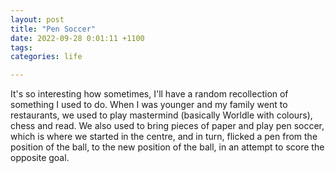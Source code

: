 ```yaml
---
layout: post
title: "Pen Soccer"
date: 2022-09-28 0:01:11 +1100
tags: 
categories: life

---
```


It's so interesting how sometimes, I'll have a random recollection of something I used to do. When I was younger and my family went to restaurants, we used to play mastermind (basically Worldle with colours), chess and read. We also used to bring pieces of paper and play pen soccer, which is where we started in the centre, and in turn, flicked a pen from the position of the ball, to the new position of the ball, in an attempt to score the opposite goal.